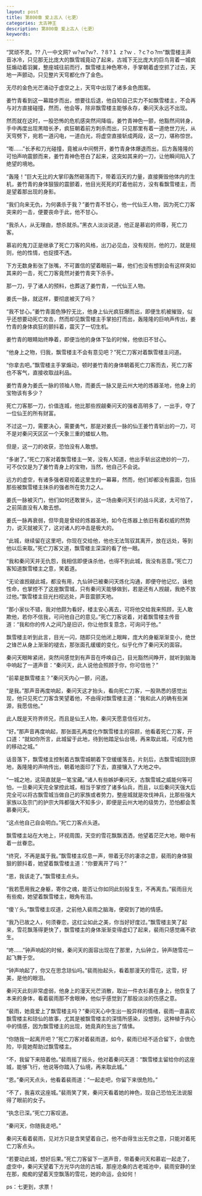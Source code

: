 ```yaml
---
layout: post
title: 第800章 爱上古人（七更）
categories: 太古神王
description: 第800章 爱上古人（七更）
keywords:
---
```


“冥顽不灵。??  八一中文网?  ｗ?ｗ?ｗ?．?８?１ ｚ?ｗ ．?ｃ?ｏ?ｍ”飘雪楼主声音冰冷，只见那无比庞大的飘雪城竟动了起来，古城下无比庞大的巨鸟背着一城疯狂煽动着羽翼，整座城往前而行，飘雪楼主神色寒冷，手掌朝着虚空抓了过去，天地一声颤动，只见整片天穹都化作了金色。

无尽的金色光芒涌动于虚空之上，天穹中出现了诸多金色图案。

姜竹青看到这一幕踏步而出，想要往后退，他自知自己实力不如飘雪楼主，不会再与对方直接碰撞，然而，他会等，除非飘雪楼主能够永存，秦问天永远不出现。

然而就在这时，一股恐怖的危机感突然间降临，姜竹青神色一颤，他豁然间转身，手中再度出现黑暗长矛，疯狂朝着前方刺杀而出，只见那里有着一道绝世刀光，从天穹劈下，宛若一道闪电，一道白光，将虚空直接斩成两段，这一刀，堪称惊世。

“嘭……”长矛和刀光碰撞，竟被从中间劈开，姜竹青身体爆退而出，后方轰隆隆的可怕声响震颤而来，姜竹青神色苍白了起来，这突如其来的一刀，让他瞬间陷入了绝望的境地。

“轰隆！”巨大无比的大掌印轰然砸落而下，带着滔天的力量，直接撕毁他体内的生机，姜竹青的身体狠狠的震颤着，他目光死死的盯着他前方，没有看飘雪楼主，而是望着那出现的身影。

“我们向来无仇，为何袭杀于我？”姜竹青不甘心，他一代仙王人物，因为死亡刀客突来的一击，便要丧命于此，他不甘心。

“我杀人，从无理由，想杀就杀。”黑衣人淡淡说道，他正是慕岩的师尊，死亡刀客。

慕岩的鬼刀正是继承了死亡刀客的风格，出刀必见血，没有规则，他的刀，就是规则，他的性情，也捉摸不透。

下方无数身影张了张嘴，不可置信的望着眼前一幕，他们也没有想到会有这样突如其来的一击，死亡刀客竟然对姜竹青突下杀手。

那一刀，乎了诸人的预料，也葬送了姜竹青，一代仙王人物。

姜氏一脉，就这样，要彻底被灭了吗？

“我不甘心。”姜竹青面色狰狞无比，他身上仙光疯狂爆而出，即便生机被摧毁，似乎还想要动死亡攻击，然而却见飘雪楼主手掌拍打而出，轰隆隆的巨响声传出，姜竹青的身体疯狂的颤抖着，震灭了一切生机。

姜竹青的眼睛始终睁着，即便当他的身体下坠的时候，他依旧不甘心。

“他身上之物，归我，飘雪楼主不会有意见吧？”死亡刀客对着飘雪楼主问道。

“你拿去吧。”飘雪楼主手掌煽动，顿时姜竹青的身体朝着死亡刀客而去，死亡刀客也不客气，直接收取战利品。

姜竹青身为姜氏一脉的领袖人物，而姜氏一脉又是云州大地的炼器圣地，他身上的宝物该有多少？

死亡刀客那一刀，价值连城，他比那些觊觎秦问天的强者高明多了，一出手，夺了一位仙王的所有财富。

不过这一刀，需要决心，需要勇气，那是对姜氏一脉的仙王姜竹青斩出的一刀，可不是对秦问天区区一个天象三重的蝼蚁人物。

但是，这一刀的收获，恐怕没有人敢想。

“多谢了。”死亡刀客对着飘雪楼主一笑，没有人知道，他出手斩出这绝妙的一刀，可不仅仅是为了姜竹青身上的宝物，当然，他自己不会说。

远方的虚空，有诸多强者窥视着这里生的一幕幕，然而，他们却都没有露面，包括那些被飘雪楼主抹杀的强者所在势力之人。

姜氏一脉被灭门，他们如何还敢冒头，这一场由秦问天引的战斗风波，太可怕了，之前简直没有人敢去想。

姜氏一脉再衰弱，但毕竟是曾经的炼器圣地，如今在炼器上依旧有着权威的然势力，说灭就被灭了，这对诸人的冲击是极大的。

“此城，继续留在这里吧，你现在交给他，他也无法驾驭其离开，放在远处，等到他以后来取。”死亡刀客又道，飘雪楼主深深的看了他一眼。

“我和秦问天并无仇怨，我相信即便诛杀他，也得不到此城，我没有恶意。”死亡刀客知道飘雪楼主之意，笑着道。

“无论谁觊觎此城，都没有用，九仙钟已被秦问天炼化沟通，即便夺他记忆，诛他性命，也掌控不了这座飘雪城，只有秦问天能够做到，若是还有人觊觎，我绝不放过他。”飘雪楼主目光扫视远处，声音震颤天地。

“那小家伙不错，我对他颇为看好，楼主安心离去，可将他交给我来照顾，无人敢欺他，若你不信我，可问他自己的意见。”死亡刀客说着，对着飘雪楼主传音道：“我和你的传人之间乃是旧识，你让他恢复意念，可询问于他。”

飘雪楼主听到此言，目光一闪，随即只见他闭上眼眸，庞大的身躯渐渐变小，绝世之锋芒从身上渐渐的褪去，那张面孔缓缓的变化，似乎化作了秦问天的面容。

秦问天眼眸紧闭，突然间感觉到有声音在呼唤自己，目光豁然间睁开，就听到脑海中响起了一道声音：“秦问天，此人说他会照顾于你，你可信他？”

“前辈是飘雪楼主？”秦问天内心一颤，问道。

“是我。”那声音再度响起，秦问天这才抬头，看向死亡刀客，一股熟悉的感觉出现，他只见死亡刀客含笑望着他，不由得对飘雪楼主道：“我和此人的确有些渊源，我愿信他。”

此人既是天符界师兄，而且是仙王人物，秦问天愿意信任对方。

“好。”那声音再度响起，那张面孔再度化作飘雪楼主的容颜，他看着死亡刀客，开口道：“就如你所言，此城留于此地，待到他踏足仙台境，再来取此城，可成为他的移动之城。”

话音落下，飘雪楼主控制着古飘雪城朝着下空缓缓落去，片刻后，古飘雪城回到原地，轰隆隆的声响传出，朝着地面印了下去，直接镶入了大地之中。

“一城之地，这简直就是一笔宝藏。”诸人有些嫉妒秦问天，古飘雪城之威能何等可怕，一旦秦问天完全掌控此城，相当于掌控了诸多仙兵，而且，以后秦问天强大后完全可以将古飘雪城当做自己的家族或者势力，整座城就是攻伐神兵，比那些强大家族以及宗门的护宗大阵都强大不知多少，即便是云州大地的级势力，恐怕都会羡慕秦问天。

“这点他自己自会明白。”死亡刀客点头道。

飘雪楼主站在大地上，环视周围，天空的雪花飘飘洒洒，他望着茫茫大地，眼中有着一丝眷恋。

“终究，不再是属于我。”飘雪楼主叹息一声，带着无尽的凄凉之意，裴雨的身体狠狠的颤抖着，她望着飘雪楼主道：“你要离开了吗？”

“恩，我该走了。”飘雪楼主点头。

“我若愿用我之身躯，寄你之魂，能否让你如同此刻般复生，不再离去。”裴雨目光有些痴，她望着飘雪楼主，眼角有泪。

“傻丫头。”飘雪楼主叹道，之前他入裴雨之脑海，便窥到了她的情感。

“我乃已故之人，何须眷恋，这红尘如此之美，你当好好度过。”飘雪楼主笑了起来，雪花飘落得更快了，飘雪楼主的身体渐渐变得虚幻了起来，裴雨只感觉痛不欲生。

“咚……”钟声响起的时候，秦问天的面容出现在了那里，九仙钟立，钟声随雪花一起飞舞于空。

“钟声响起了，你又在思念琼仙吗。”裴雨抬起头，看着那漫天的雪花，这雪，好美，是他的眼泪。

秦问天此刻非常虚弱，他身上的漫天光芒消散，取出一件衣衫裹在身上，他恢复了本来的身体，看着裴雨那不舍眼神，他似乎感觉到了那股淡淡的伤感之意。

“裴雨，她竟爱上了飘雪楼主吗？”秦问天心中生出一股异样的情绪，裴雨一直喜欢飘雪楼主和琼仙的故事，尤其是被飘雪楼主的深情所感染，没想到，这种植于内心中的情感，因为飘雪楼主的出现，她竟真的生出了情愫。

“你随我一起离开吧？”死亡刀客对着裴雨道，如今，裴雨已经不适合留下，会很危险，毕竟她帮助过飘雪楼主。

“不，我留下来陪着他。”裴雨摇了摇头，他对着秦问天道：“飘雪楼主留给你的这座城，能够飞行，他说等你踏入了仙境，再来取此城。”

“恩。”秦问天点头，他看着裴雨道：“一起走吧，你留下来很危险。”

“不了，我喜欢这座城。”裴雨笑了笑，秦问天看着她的神色，现自己恐怕无法说服得了眼前的女子。

“执念已深。”死亡刀客叹道。

“秦问天，你随我走吧。”

秦问天看着裴雨，见对方只是含笑望着自己，他不由得生出无奈之意，只能对着死亡刀客点头。

“若要动此城，想好后果。”死亡刀客留下一道声音，带着秦问天和慕岩一起走了，虚空中，秦问天望着下方光华内敛的古城，那座沧桑的古老城池中，裴雨安静的坐在那，痴痴的望着天空飘落的雪花，她的命运，会如何！

ps：七更到，求票！
